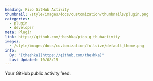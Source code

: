 ```yaml
---
heading: Pico GitHub Activity
thumbnail: /style/images/docs/customization/thumbnails/plugin.png
categories:
  - plugin
  - developer
meta: Plugin
link: https://github.com/theshka/pico_githubactivity
images:
  - /style/images/docs/customization/fullsize/default_theme.png
info:
  By: "[theshka](https://github.com/theshka)"
  Last Updated: 10/08/15
---
```

Your GitHub public activity feed.
